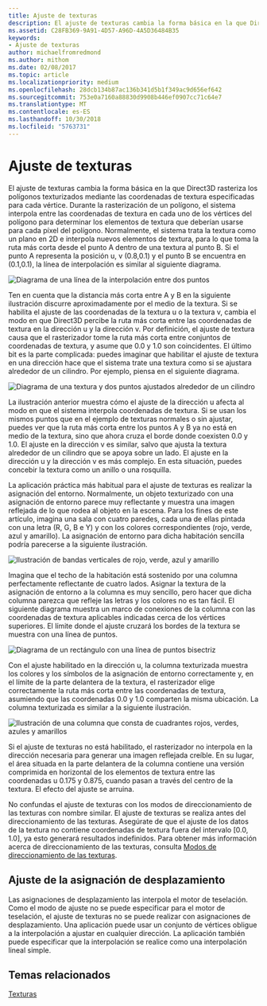 ```yaml
---
title: Ajuste de texturas
description: El ajuste de texturas cambia la forma básica en la que Direct3D rasteriza los polígonos texturizados mediante las coordenadas de textura especificadas para cada vértice.
ms.assetid: C28FB369-9A91-4D57-A96D-4A5D36484B35
keywords:
- Ajuste de texturas
author: michaelfromredmond
ms.author: mithom
ms.date: 02/08/2017
ms.topic: article
ms.localizationpriority: medium
ms.openlocfilehash: 28dcb134b87ac136b341d5b1f349ac9d656ef642
ms.sourcegitcommit: 753e0a7160a88830d9908b446ef0907cc71c64e7
ms.translationtype: MT
ms.contentlocale: es-ES
ms.lasthandoff: 10/30/2018
ms.locfileid: "5763731"
---
```

# <a name="texture-wrapping"></a>Ajuste de texturas


El ajuste de texturas cambia la forma básica en la que Direct3D rasteriza los polígonos texturizados mediante las coordenadas de textura especificadas para cada vértice. Durante la rasterización de un polígono, el sistema interpola entre las coordenadas de textura en cada uno de los vértices del polígono para determinar los elementos de textura que deberían usarse para cada píxel del polígono. Normalmente, el sistema trata la textura como un plano en 2D e interpola nuevos elementos de textura, para lo que toma la ruta más corta desde el punto A dentro de una textura al punto B. Si el punto A representa la posición u, v (0.8,0.1) y el punto B se encuentra en (0.1,0.1), la línea de interpolación es similar al siguiente diagrama.

![Diagrama de una línea de la interpolación entre dos puntos](images/interp1.png)

Ten en cuenta que la distancia más corta entre A y B en la siguiente ilustración discurre aproximadamente por el medio de la textura. Si se habilita el ajuste de las coordenadas de la textura u o la textura v, cambia el modo en que Direct3D percibe la ruta más corta entre las coordenadas de textura en la dirección u y la dirección v. Por definición, el ajuste de textura causa que el rasterizador tome la ruta más corta entre conjuntos de coordenadas de textura, y asume que 0.0 y 1.0 son coincidentes. El último bit es la parte complicada: puedes imaginar que habilitar el ajuste de textura en una dirección hace que el sistema trate una textura como si se ajustara alrededor de un cilindro. Por ejemplo, piensa en el siguiente diagrama.

![Diagrama de una textura y dos puntos ajustados alrededor de un cilindro](images/interp2.png)

La ilustración anterior muestra cómo el ajuste de la dirección u afecta al modo en que el sistema interpola coordenadas de textura. Si se usan los mismos puntos que en el ejemplo de texturas normales o sin ajustar, puedes ver que la ruta más corta entre los puntos A y B ya no está en medio de la textura, sino que ahora cruza el borde donde coexisten 0.0 y 1.0. El ajuste en la dirección v es similar, salvo que ajusta la textura alrededor de un cilindro que se apoya sobre un lado. El ajuste en la dirección u y la dirección v es más complejo. En esta situación, puedes concebir la textura como un anillo o una rosquilla.

La aplicación práctica más habitual para el ajuste de texturas es realizar la asignación del entorno. Normalmente, un objeto texturizado con una asignación de entorno parece muy reflectante y muestra una imagen reflejada de lo que rodea al objeto en la escena. Para los fines de este artículo, imagina una sala con cuatro paredes, cada una de ellas pintada con una letra (R, G, B e Y) y con los colores correspondientes (rojo, verde, azul y amarillo). La asignación de entorno para dicha habitación sencilla podría parecerse a la siguiente ilustración.

![Ilustración de bandas verticales de rojo, verde, azul y amarillo](images/envmap.png)

Imagina que el techo de la habitación está sostenido por una columna perfectamente reflectante de cuatro lados. Asignar la textura de la asignación de entorno a la columna es muy sencillo, pero hacer que dicha columna parezca que refleje las letras y los colores no es tan fácil. El siguiente diagrama muestra un marco de conexiones de la columna con las coordenadas de textura aplicables indicadas cerca de los vértices superiores. El límite donde el ajuste cruzará los bordes de la textura se muestra con una línea de puntos.

![Diagrama de un rectángulo con una línea de puntos bisectriz](images/seam.png)

Con el ajuste habilitado en la dirección u, la columna texturizada muestra los colores y los símbolos de la asignación de entorno correctamente y, en el límite de la parte delantera de la textura, el rasterizador elige correctamente la ruta más corta entre las coordenadas de textura, asumiendo que las coordenadas 0.0 y 1.0 comparten la misma ubicación. La columna texturizada es similar a la siguiente ilustración.

![Ilustración de una columna que consta de cuadrantes rojos, verdes, azules y amarillos](images/tex-seam.png)

Si el ajuste de texturas no está habilitado, el rasterizador no interpola en la dirección necesaria para generar una imagen reflejada creíble. En su lugar, el área situada en la parte delantera de la columna contiene una versión comprimida en horizontal de los elementos de textura entre las coordenadas u 0.175 y 0.875, cuando pasan a través del centro de la textura. El efecto del ajuste se arruina.

No confundas el ajuste de texturas con los modos de direccionamiento de las texturas con nombre similar. El ajuste de texturas se realiza antes del direccionamiento de las texturas. Asegúrate de que el ajuste de los datos de la textura no contiene coordenadas de textura fuera del intervalo \[0.0, 1.0\], ya esto generará resultados indefinidos. Para obtener más información acerca de direccionamiento de las texturas, consulta [Modos de direccionamiento de las texturas](texture-addressing-modes.md).

## <a name="span-iddisplacementmapwrappingspanspan-iddisplacementmapwrappingspanspan-iddisplacementmapwrappingspandisplacement-map-wrapping"></a><span id="Displacement_Map_Wrapping"></span><span id="displacement_map_wrapping"></span><span id="DISPLACEMENT_MAP_WRAPPING"></span>Ajuste de la asignación de desplazamiento


Las asignaciones de desplazamiento las interpola el motor de teselación. Como el modo de ajuste no se puede especificar para el motor de teselación, el ajuste de texturas no se puede realizar con asignaciones de desplazamiento. Una aplicación puede usar un conjunto de vértices obligue a la interpolación a ajustar en cualquier dirección. La aplicación también puede especificar que la interpolación se realice como una interpolación lineal simple.

## <a name="span-idrelated-topicsspanrelated-topics"></a><span id="related-topics"></span>Temas relacionados


[Texturas](textures.md)

 

 




